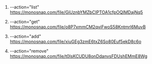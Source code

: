 1. --action="list" https://monosnap.com/file/GiUznbYMZbCIPTOA1cfpOQIMDajNq5

2. --action="get" https://monosnap.com/file/o8P7xmmCM2qviFwoS58Kntmrl6MuvB

3. --action="add" https://monosnap.com/file/xiuGEg3zmE6txZ6So80Euf5ekD8c6o

4. --action="remove" https://monosnap.com/file/t0IsKCUDU8onDdanvsFDUshEMmE8Wg
